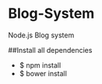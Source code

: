 Blog-System
===========

Node.js Blog system

##Install all dependencies

- $ npm install
- $ bower install
